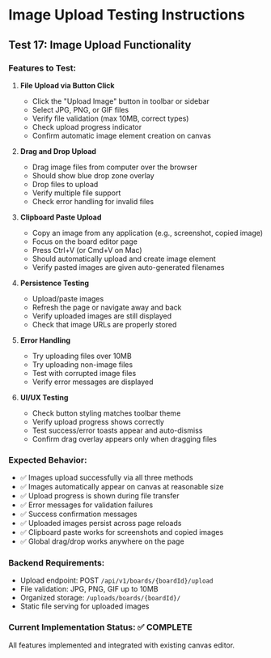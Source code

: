 # Image Upload Testing Instructions

## Test 17: Image Upload Functionality

### Features to Test:

1. **File Upload via Button Click**
   - Click the "Upload Image" button in toolbar or sidebar
   - Select JPG, PNG, or GIF files
   - Verify file validation (max 10MB, correct types)
   - Check upload progress indicator
   - Confirm automatic image element creation on canvas

2. **Drag and Drop Upload**
   - Drag image files from computer over the browser
   - Should show blue drop zone overlay
   - Drop files to upload
   - Verify multiple file support
   - Check error handling for invalid files

3. **Clipboard Paste Upload** 
   - Copy an image from any application (e.g., screenshot, copied image)
   - Focus on the board editor page
   - Press Ctrl+V (or Cmd+V on Mac)
   - Should automatically upload and create image element
   - Verify pasted images are given auto-generated filenames

4. **Persistence Testing**
   - Upload/paste images
   - Refresh the page or navigate away and back
   - Verify uploaded images are still displayed
   - Check that image URLs are properly stored

5. **Error Handling**
   - Try uploading files over 10MB
   - Try uploading non-image files
   - Test with corrupted image files
   - Verify error messages are displayed

6. **UI/UX Testing**
   - Check button styling matches toolbar theme
   - Verify upload progress shows correctly
   - Test success/error toasts appear and auto-dismiss
   - Confirm drag overlay appears only when dragging files

### Expected Behavior:
- ✅ Images upload successfully via all three methods
- ✅ Images automatically appear on canvas at reasonable size
- ✅ Upload progress is shown during file transfer
- ✅ Error messages for validation failures
- ✅ Success confirmation messages
- ✅ Uploaded images persist across page reloads
- ✅ Clipboard paste works for screenshots and copied images
- ✅ Global drag/drop works anywhere on the page

### Backend Requirements:
- Upload endpoint: POST `/api/v1/boards/{boardId}/upload`
- File validation: JPG, PNG, GIF up to 10MB
- Organized storage: `/uploads/boards/{boardId}/`
- Static file serving for uploaded images

### Current Implementation Status: ✅ COMPLETE
All features implemented and integrated with existing canvas editor.
